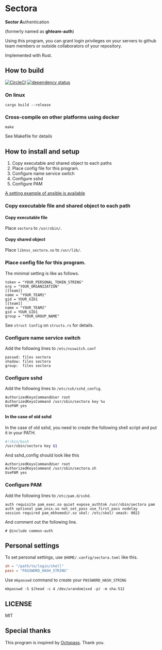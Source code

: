 # Sectora

**Sector A**uthentication

(formerly named as **ghteam-auth**)

Using this program, you can grant login privileges on your servers to github team members or outside collaborators of your repository.

Implemented with Rust.

## How to build

[![CircleCI](https://circleci.com/gh/yasuyuky/sectora.svg?style=svg)](https://circleci.com/gh/yasuyuky/sectora)
[![dependency status](https://deps.rs/repo/github/yasuyuky/sectora/status.svg)](https://deps.rs/repo/github/yasuyuky/sectora)

### On linux

```
cargo build --release
```

### Cross-compile on other platforms using docker

```
make
```

See Makefile for details

## How to install and setup

1. Copy executable and shared object to each paths
2. Place config file for this program.
3. Configure name service switch
4. Configure sshd
5. Configure PAM

[A setting example of ansible is available](https://github.com/yasuyuky/sectora/blob/master/ansible/)

### Copy executable file and shared object to each path

#### Copy executable file

Place `sectora` to `/usr/sbin/`.

#### Copy shared object

Place `libnss_sectora.so` to `/usr/lib/`.

### Place config file for this program.

The minimal setting is like as follows.

```
token = "YOUR_PERSONAL_TOKEN_STRING"
org = "YOUR_ORGANIZATION"
[[team]]
name = "YOUR_TEAM1"
gid = YOUR_GID1
[[team]]
name = "YOUR_TEAM2"
gid = YOUR_GID1
group = "YOUR_GROUP_NAME"
```

See `struct Config` on `structs.rs` for details.

### Configure name service switch

Add the following lines to `/etc/nsswitch.conf`

```
passwd: files sectora
shadow: files sectora
group:  files sectora
```

### Configure sshd

Add the following lines to `/etc/ssh/sshd_config`.

```
AuthorizedKeysCommandUser root
AuthorizedKeysCommand /usr/sbin/sectora key %u
UsePAM yes
```

#### In the case of old sshd

In the case of old sshd, you need to create the following shell script and put it in your PATH.

```sectora.sh
#!/bin/bash
/usr/sbin/sectora key $1
```

And sshd_config should look like this

```
AuthorizedKeysCommandUser root
AuthorizedKeysCommand /usr/sbin/sectora.sh
UsePAM yes
```

### Configure PAM

Add the following lines to `/etc/pam.d/sshd`.

```
auth requisite pam_exec.so quiet expose_authtok /usr/sbin/sectora pam
auth optional pam_unix.so not_set_pass use_first_pass nodelay
session required pam_mkhomedir.so skel: /etc/skel/ umask: 0022
```

And comment out the following line.

```
# @include common-auth
```

## Personal settings

To set personal settings, use `$HOME/.config/sectora.toml` like this.

```toml
sh = "/path/to/login/shell"
pass = "PASSWORD_HASH_STRING"
```

Use `mkpasswd` command to create your `PASSWORD_HASH_STRING`

```
mkpasswd -S $(head -c 4 /dev/urandom|xxd -p) -m sha-512
```


## LICENSE

MIT

## Special thanks

This program is inspired by [Octopass](https://github.com/linyows/octopass).
Thank you.
